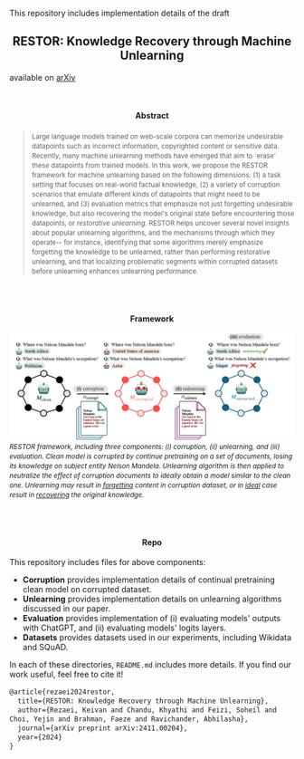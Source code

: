 This repository includes implementation details of the draft 

<h2 style="text-align: center;">
RESTOR: Knowledge Recovery through Machine Unlearning
</h2>

available on [arXiv](https://arxiv.org/abs/2411.00204)

<br>
<h4 style="text-align: center;">Abstract</h4>

> <small>Large language models trained on web-scale corpora can memorize undesirable datapoints such as incorrect information, copyrighted content or sensitive data. Recently, many machine unlearning methods have emerged that aim to `erase' these datapoints from trained models. In this work, we propose the RESTOR framework for machine unlearning based on the following dimensions: (1) a task setting that focuses on real-world factual knowledge, (2) a variety of corruption scenarios that emulate different kinds of datapoints that might need to be unlearned, and (3) evaluation metrics that emphasize not just forgetting undesirable knowledge, but also recovering the model's original state before encountering those datapoints, or *restorative unlearning*. RESTOR helps uncover several novel insights about popular unlearning algorithms, and the mechanisms through which they operate-- for instance, identifying that some algorithms merely emphasize forgetting the knowledge to be unlearned, rather than performing restorative unlearning, and that localizing problematic segments within corrupted datasets before unlearning enhances unlearning performance.</small>

<br><br>
<h4 style="text-align: center;">Framework</h4>




![RESTOR Framework](figures/machine_unlearning_teaser.jpg)
<small>*RESTOR framework, including three components: (i) corruption, (ii) unlearning, and (iii) evaluation. Clean model is corrupted by continue pretraining on a set of documents, losing its knowledge on subject entity Nelson Mandela. Unlearning algorithm is then applied to neutralize the effect of corruption documents to ideally obtain a model similar to the clean one. Unlearning may result in <u>forgetting</u> content in corruption dataset, or in <u>ideal</u> case result in <u>recovering</u> the original knowledge.*</small>

<br><br>
<h4 style="text-align: center;">Repo</h4>

This repository includes files for above components:
+ **Corruption** provides implementation details of continual pretraining clean model on corrupted dataset.
+ **Unlearning** provides implementation details on unlearning algorithms discussed in our paper.
+ **Evaluation** provides implementation of (i) evaluating models' outputs with ChatGPT, and (ii) evaluating models' logits layers.
+ **Datasets** provides datasets used in our experiments, including Wikidata and SQuAD.

In each of these directories, `README.md` includes more details. If you find our work useful, feel free to cite it!

```
@article{rezaei2024restor,
  title={RESTOR: Knowledge Recovery through Machine Unlearning},
  author={Rezaei, Keivan and Chandu, Khyathi and Feizi, Soheil and Choi, Yejin and Brahman, Faeze and Ravichander, Abhilasha},
  journal={arXiv preprint arXiv:2411.00204},
  year={2024}
}
```
